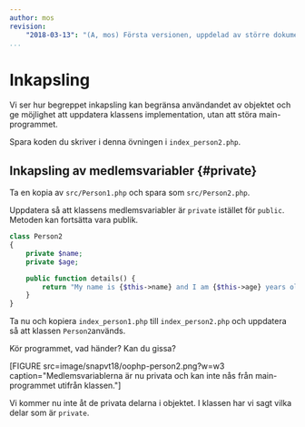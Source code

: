 ```yaml
---
author: mos
revision:
    "2018-03-13": "(A, mos) Första versionen, uppdelad av större dokument."
...
```

Inkapsling
==================================

Vi ser hur begreppet inkapsling kan begränsa användandet av objektet och ge möjlighet att uppdatera klassens implementation, utan att störa main-programmet.

Spara koden du skriver i denna övningen i `index_person2.php`.



Inkapsling av medlemsvariabler {#private}
----------------------------------

Ta en kopia av `src/Person1.php` och spara som `src/Person2.php`.

Uppdatera så att klassens medlemsvariabler är `private` istället för `public`. Metoden kan fortsätta vara publik.

```php
class Person2
{
    private $name;
    private $age;

    public function details() {
        return "My name is {$this->name} and I am {$this->age} years old.";
    }
}
```

Ta nu och kopiera `index_person1.php` till `index_person2.php` och uppdatera så att klassen `Person2`används.

Kör programmet, vad händer? Kan du gissa?

[FIGURE src=image/snapvt18/oophp-person2.png?w=w3 caption="Medlemsvariablerna är nu privata och kan inte nås från main-programmet utifrån klassen."]

Vi kommer nu inte åt de privata delarna i objektet. I klassen har vi sagt vilka delar som är `private`.
